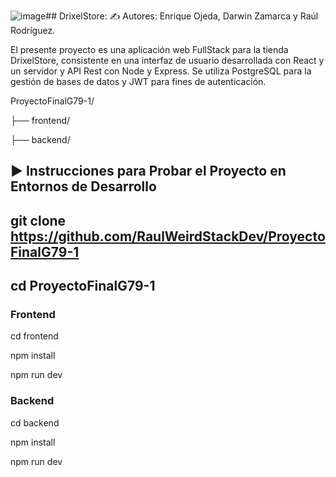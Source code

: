 ![image](https://github.com/user-attachments/assets/5055c639-5f57-4f57-8ec4-22776562ef69)## DrixelStore: ✍️ Autores: Enrique Ojeda, Darwin Zamarca y Raúl Rodríguez.

El presente proyecto es una aplicación web FullStack para la tienda DrixelStore, consistente en una interfaz de usuario desarrollada con React y un servidor y API Rest con Node y Express. Se utiliza PostgreSQL para la gestión de bases de datos y JWT para fines de autenticación. 

ProyectoFinalG79-1/

├── frontend/

├── backend/


## ▶️ Instrucciones para Probar el Proyecto en Entornos de Desarrollo

## git clone https://github.com/RaulWeirdStackDev/ProyectoFinalG79-1
## cd ProyectoFinalG79-1

### Frontend
cd frontend

npm install

npm run dev

### Backend
cd backend

npm install

npm run dev 
